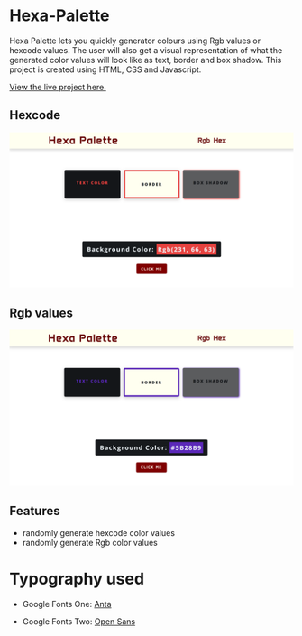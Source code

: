 # Hexa-Palette

Hexa Palette lets you quickly generator colours using Rgb values or hexcode values. The user will also get a visual representation of what the generated color values will look like as text, border and box shadow. This project is created using HTML, CSS and Javascript.

[View the live project here.](https://hexapalette.netlify.app//)

## Hexcode

![Hexcode Image](/assets/image/hexcode-screenshot.png)

## Rgb values

![Rgb value Image](/assets/image/hexcode-screenshot-2.png)

## Features

- randomly generate hexcode color values
- randomly generate Rgb color values

# Typography used

- Google Fonts One: [Anta](https://fonts.google.com/specimen/Anta?query=anta)

- Google Fonts Two: [Open Sans](https://fonts.google.com/specimen/Open+Sans?query=open+sans)
